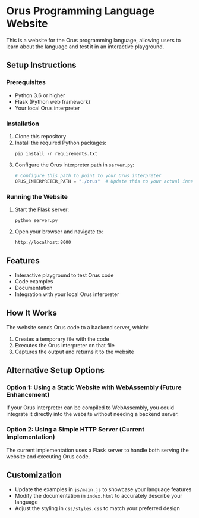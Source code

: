 # Orus Programming Language Website

This is a website for the Orus programming language, allowing users to learn about the language and test it in an interactive playground.

## Setup Instructions

### Prerequisites

- Python 3.6 or higher
- Flask (Python web framework)
- Your local Orus interpreter

### Installation

1. Clone this repository
2. Install the required Python packages:
   ```
   pip install -r requirements.txt
   ```
3. Configure the Orus interpreter path in `server.py`:
   ```python
   # Configure this path to point to your Orus interpreter
   ORUS_INTERPRETER_PATH = "./orus"  # Update this to your actual interpreter path
   ```

### Running the Website

1. Start the Flask server:
   ```
   python server.py
   ```
2. Open your browser and navigate to:
   ```
   http://localhost:8000
   ```

## Features

- Interactive playground to test Orus code
- Code examples
- Documentation
- Integration with your local Orus interpreter

## How It Works

The website sends Orus code to a backend server, which:
1. Creates a temporary file with the code
2. Executes the Orus interpreter on that file
3. Captures the output and returns it to the website

## Alternative Setup Options

### Option 1: Using a Static Website with WebAssembly (Future Enhancement)

If your Orus interpreter can be compiled to WebAssembly, you could integrate it directly into the website without needing a backend server.

### Option 2: Using a Simple HTTP Server (Current Implementation)

The current implementation uses a Flask server to handle both serving the website and executing Orus code.

## Customization

- Update the examples in `js/main.js` to showcase your language features
- Modify the documentation in `index.html` to accurately describe your language
- Adjust the styling in `css/styles.css` to match your preferred design
